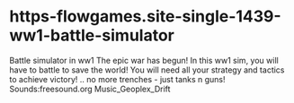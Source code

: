 # https-flowgames.site-single-1439-ww1-battle-simulator
Battle simulator in ww1 The epic war has begun! In this ww1 sim, you will have to battle to save the world! You will need all your strategy and tactics to achieve victory! .. no more trenches - just tanks n guns! Sounds:freesound.org Music_Geoplex_Drift
